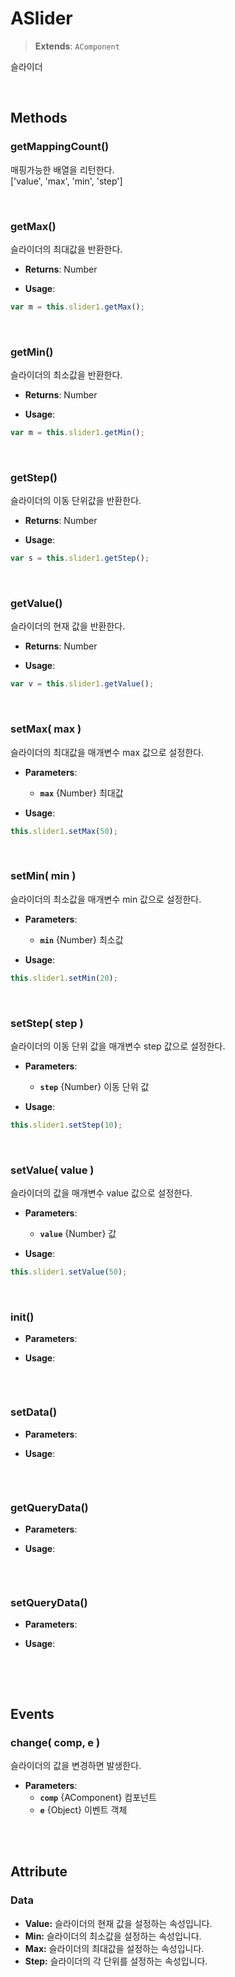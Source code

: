 # ASlider
> **Extends**: `AComponent`

슬라이더

<br/>

## Methods

### getMappingCount()

매핑가능한 배열을 리턴한다.<br/>['value', 'max', 'min', 'step']

<br/>

### getMax()

슬라이더의 최대값을 반환한다.

* **Returns**: Number

* **Usage**: 
```js
var m = this.slider1.getMax();
```

<br/>

### getMin()

슬라이더의 최소값을 반환한다.

* **Returns**: Number

* **Usage**: 
```js
var m = this.slider1.getMin();
```

<br/>

### getStep()

슬라이더의 이동 단위값을 반환한다.

* **Returns**: Number

* **Usage**: 
```js
var s = this.slider1.getStep();
```

<br/>

### getValue()

슬라이더의 현재 값을 반환한다.

* **Returns**: Number

* **Usage**: 
```js
var v = this.slider1.getValue();
```

<br/>

### setMax( max )

슬라이더의 최대값을 매개변수 max 값으로 설정한다.

* **Parameters**: 
	* **`max`** {Number} 최대값

* **Usage**: 
```js
this.slider1.setMax(50);
```

<br/>

### setMin( min )

슬라이더의 최소값을 매개변수 min 값으로 설정한다.

* **Parameters**: 
	* **`min`** {Number} 최소값

* **Usage**: 
```js
this.slider1.setMin(20);
```

<br/>

### setStep( step )

슬라이더의 이동 단위 값을 매개변수 step 값으로 설정한다.

* **Parameters**: 
	* **`step`** {Number} 이동 단위 값

* **Usage**: 
```js
this.slider1.setStep(10);
```

<br/>

### setValue( value )

슬라이더의 값을 매개변수 value 값으로 설정한다.

* **Parameters**: 
	* **`value`** {Number} 값

* **Usage**: 
```js
this.slider1.setValue(50);
```

<br/>

### init()



* **Parameters**: 

* **Usage**: 
```js

```

<br/>

### setData()



* **Parameters**: 

* **Usage**: 
```js

```

<br/>

### getQueryData()



* **Parameters**: 

* **Usage**: 
```js

```

<br/>

### setQueryData()



* **Parameters**: 

* **Usage**: 
```js

```

<br/>
<br/>

## Events

### change( comp, e )

슬라이더의 값을 변경하면 발생한다.

* **Parameters**: 
	* **`comp`** {AComponent} 컴포넌트
	* **`e`** {Object} 이벤트 객체

<br/>
<br/>

## Attribute

### Data

* **Value:**  슬라이더의 현재 값을 설정하는 속성입니다.
* **Min:**  슬라이더의 최소값을 설정하는 속성입니다.
* **Max:**  슬라이더의 최대값을 설정하는 속성입니다.
* **Step:**  슬라이더의 각 단위를 설정하는 속성입니다.

<br/>
